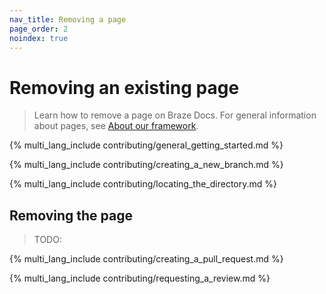 ```yaml
---
nav_title: Removing a page
page_order: 2
noindex: true
---
```


# Removing an existing page

> Learn how to remove a page on Braze Docs. For general information about pages, see [About our framework]().

{% multi_lang_include contributing/general_getting_started.md %}

{% multi_lang_include contributing/creating_a_new_branch.md %}

{% multi_lang_include contributing/locating_the_directory.md %}

## Removing the page

> TODO:

{% multi_lang_include contributing/creating_a_pull_request.md %}

{% multi_lang_include contributing/requesting_a_review.md %}
